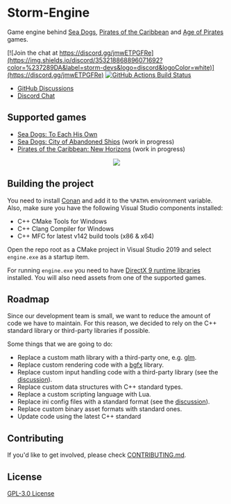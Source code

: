 # Storm-Engine
Game engine behind [Sea Dogs](https://en.wikipedia.org/wiki/Sea_Dogs_(video_game)), [Pirates of the Caribbean](https://en.wikipedia.org/wiki/Pirates_of_the_Caribbean_(video_game)) and [Age of Pirates](https://en.wikipedia.org/wiki/Age_of_Pirates_2:_City_of_Abandoned_Ships) games.

[![Join the chat at https://discord.gg/jmwETPGFRe](https://img.shields.io/discord/353218868896071692?color=%237289DA&label=storm-devs&logo=discord&logoColor=white)](https://discord.gg/jmwETPGFRe) 
[![GitHub Actions Build Status](https://github.com/storm-devs/storm-engine/actions/workflows/cibuild.yml/badge.svg)](https://github.com/storm-devs/storm-engine/actions/workflows/cibuild.yml)

 * [GitHub Discussions](https://github.com/storm-devs/storm-engine/discussions)
 * [Discord Chat](https://discord.gg/jmwETPGFRe)

## Supported games
- [Sea Dogs: To Each His Own](https://github.com/storm-devs/sd-teho-public)
- [Sea Dogs: City of Abandoned Ships](https://store.steampowered.com/app/937940/Sea_Dogs_City_of_Abandoned_Ships/) (work in progress)
- [Pirates of the Caribbean: New Horizons](https://www.piratesahoy.net/wiki/new-horizons/) (work in progress)

<p align="center">
<img src="https://steamuserimages-a.akamaihd.net/ugc/879748394074455443/FD04CEA2434D8DACAD4886AF6A5ADAA54CDE42AA/">
</p>

## Building the project
You need to install [Conan](https://conan.io/downloads.html) and add it to the `%PATH%` environment variable. Also, make sure you have the following Visual Studio components installed:
- C++ CMake Tools for Windows
- C++ Clang Compiler for Windows
- C++ MFC for latest v142 build tools (x86 & x64)

Open the repo root as a CMake project in Visual Studio 2019 and select `engine.exe` as a startup item.

For running `engine.exe` you need to have [DirectX 9 runtime libraries](https://www.microsoft.com/en-us/download/details.aspx?id=8109) installed.
You will also need assets from one of the supported games. 

## Roadmap
Since our development team is small, we want to reduce the amount of code we have to maintain.
For this reason, we decided to rely on the C++ standard library or third-party libraries if possible.

Some things that we are going to do:
- Replace a custom math library with a third-party one, e.g. [glm](https://github.com/g-truc/glm).
- Replace custom rendering code with a [bgfx](https://github.com/bkaradzic/bgfx) library.
- Replace custom input handling code with a third-party library (see the [discussion](https://github.com/storm-devs/storm-engine/discussions/19)).
- Replace custom data structures with C++ standard types.
- Replace a custom scripting language with Lua.
- Replace ini config files with a standard format (see the [discussion](https://github.com/storm-devs/storm-engine/discussions/26)).
- Replace custom binary asset formats with standard ones.
- Update code using the latest C++ standard

## Contributing
If you'd like to get involved, please check [CONTRIBUTING.md](https://github.com/storm-devs/storm-engine/blob/develop/CONTRIBUTING.md).

## License
[GPL-3.0 License](https://choosealicense.com/licenses/gpl-3.0/)
